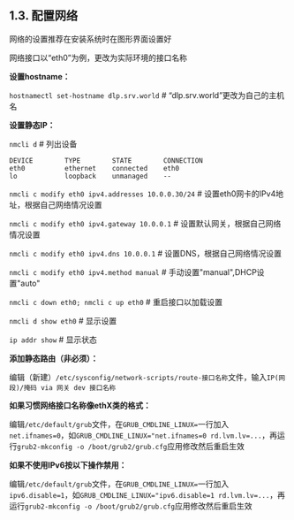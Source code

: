 ## 1.3. 配置网络

网络的设置推荐在安装系统时在图形界面设置好

网络接口以“eth0”为例，更改为实际环境的接口名称

**设置hostname：**

`hostnamectl set-hostname dlp.srv.world` # “dlp.srv.world”更改为自己的主机名

**设置静态IP：**

`nmcli d` # 列出设备

```
DEVICE        TYPE        STATE        CONNECTION
eth0          ethernet    connected    eth0
lo            loopback    unmanaged    --
```

`nmcli c modify eth0 ipv4.addresses 10.0.0.30/24` # 设置eth0网卡的IPv4地址，根据自己网络情况设置

`nmcli c modify eth0 ipv4.gateway 10.0.0.1` # 设置默认网关，根据自己网络情况设置

`nmcli c modify eth0 ipv4.dns 10.0.0.1` # 设置DNS，根据自己网络情况设置

`nmcli c modify eth0 ipv4.method manual` # 手动设置"manual",DHCP设置"auto"

`nmcli c down eth0; nmcli c up eth0` # 重启接口以加载设置

`nmcli d show eth0` # 显示设置

`ip addr show` # 显示状态

**添加静态路由（非必须）：**

编辑（新建）`/etc/sysconfig/network-scripts/route-接口名称`文件，输入`IP(网段)/掩码 via 网关 dev 接口名称`

**如果习惯网络接口名称像ethX类的格式：**

编辑`/etc/default/grub`文件，在`GRUB_CMDLINE_LINUX=`一行加入`net.ifnames=0`，如`GRUB_CMDLINE_LINUX="net.ifnames=0 rd.lvm.lv=...`，再运行`grub2-mkconfig -o /boot/grub2/grub.cfg`应用修改然后重启生效

**如果不使用IPv6按以下操作禁用：**

编辑`/etc/default/grub`文件，在`GRUB_CMDLINE_LINUX=`一行加入`ipv6.disable=1`，如`GRUB_CMDLINE_LINUX="ipv6.disable=1 rd.lvm.lv=...`，再运行`grub2-mkconfig -o /boot/grub2/grub.cfg`应用修改然后重启生效




